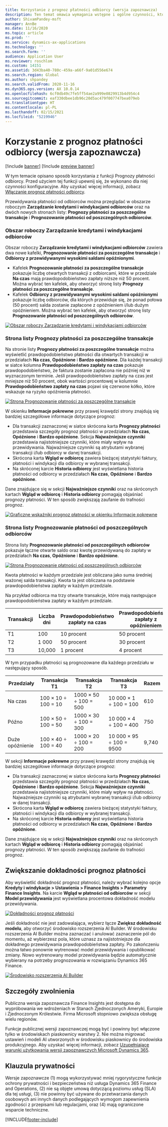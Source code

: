```yaml
---
title: Korzystanie z prognoz płatności odbiorcy (wersja zapoznawcza)
description: Ten temat omawia wymagania wstępne i ogólne czynności, które są niezbędne do korzystania z wersji próbnej modułu Szczegółowe dane finansowe.
author: ShivamPandey-msft
manager: AnnBe
ms.date: 11/16/2020
ms.topic: article
ms.prod: ''
ms.service: dynamics-ax-applications
ms.technology: ''
ms.search.form: ''
audience: Application User
ms.reviewer: roschlom
ms.custom: 14151
ms.assetid: 3d43ba40-780c-459a-a66f-9a01d556e674
ms.search.region: Global
ms.author: shpandey
ms.search.validFrom: 2020-11-16
ms.dyn365.ops.version: AX 10.0.14
ms.openlocfilehash: 6cf0db49c7fe5ff54ae2a999e0829913b4d954c4
ms.sourcegitcommit: eaf330dbee1db96c20d5ac479f007747bea079eb
ms.translationtype: HT
ms.contentlocale: pl-PL
ms.lasthandoff: 02/15/2021
ms.locfileid: "5219946"
---
```

# <a name="use-customer-payment-predictions-preview"></a>Korzystanie z prognoz płatności odbiorcy (wersja zapoznawcza)

[!include [banner](../includes/banner.md)]
[!include [preview banner](../includes/preview-banner.md)]

W tym temacie opisano sposób korzystania z funkcji Prognozy płatności odbiorcy. Przed użyciem tej funkcji upewnij się, że wykonano dla niej czynności konfiguracyjne. Aby uzyskać więcej informacji, zobacz [Włączanie prognoz płatności odbiorcy](enable-cust-paymnt-prediction.md).

Przewidywania płatności od odbiorców można przeglądać w obszarze roboczym **Zarządzanie kredytami i windykacjami odbiorców** oraz na dwóch nowych stronach listy: **Prognozy płatności za poszczególne transakcje** i **Prognozowanie płatności od poszczególnych odbiorców**.

### <a name="manage-customer-credit-and-collections-workspace"></a>Obszar roboczy Zarządzanie kredytami i windykacjami odbiorców

Obszar roboczy **Zarządzanie kredytami i windykacjami odbiorców** zawiera dwa nowe kafelki, **Prognozowanie płatności za poszczególne transakcje** i **Odbiorcy z przewidywanymi wysokimi saldami opóźnionymi**.

- Kafelek **Prognozowanie płatności za poszczególne transakcje** pokazuje liczbę otwartych transakcji z odbiorcami, które w przedziale **Na czas** mają prawdopodobieństwo zapłaty niższe niż 50 procent. Można wybrać ten kafelek, aby otworzyć stronę listy **Prognozy płatności za poszczególne transakcje**.
- Kafelek **Odbiorcy z przewidywanymi wysokimi saldami opóźnionymi** pokazuje liczbę odbiorców, dla których przewiduje się, że ponad połowa (50 procent) salda zostanie zapłacone z opóźnieniem i/lub dużym opóźnieniem. Można wybrać ten kafelek, aby otworzyć stronę listy **Prognozowanie płatności od poszczególnych odbiorców**.

[![Obszar roboczy Zarządzanie kredytami i windykacjami odbiorców](./media/manage-customer-credit-collections.png)](./media/manage-customer-credit-collections.png)

### <a name="payment-predictions-per-transaction-list-page"></a>Strona listy Prognozy płatności za poszczególne transakcje

Na stronie listy **Prognozy płatności za poszczególne transakcje** można wyświetlić prawdopodobieństwo płatności dla otwartych transakcji w przedziałach **Na czas**, **Opóźnione** i **Bardzo opóźnione**. Dla każdej transakcji w siatce kolumna **Prawdopodobieństwo zapłaty na czas** pokazuje prawdopodobieństwo, że faktura zostanie zapłacona nie później niż w wyznaczonym terminie. Jeśli prawdopodobieństwo zapłaty na czas jest mniejsze niż 50 procent, obok wartości procentowej w kolumnie **Prawdopodobieństwo zapłaty na czas** pojawi się czerwone kółko, które wskazuje na ryzyko opóźnienia płatności.

[![Strona Prognozowanie płatności za poszczególne transakcje](./media/payment-predictions-per-transaction.png)](./media/payment-predictions-per-transaction.png)

W okienku **Informacje pokrewne** przy prawej krawędzi strony znajdują się bardziej szczegółowe informacje dotyczące prognoz:

- Dla transakcji zaznaczonej w siatce skrócona karta **Prognozy płatności** przedstawia szczegóły prognoz płatności w przedziałach **Na czas**, **Opóźnione** i **Bardzo opóźnione**. Sekcja **Najważniejsze czynniki** przedstawia najistotniejsze czynniki, które miały wpływ na przewidywania. Najważniejsze czynniki są atrybutami wybranej transakcji i/lub odbiorcy w danej transakcji.
- Skrócona karta **Wgląd w odbiorcę** zawiera bieżącej statystyki faktury, płatności i windykacji dla odbiorcy w wybranej transakcji.
- Na skróconej karcie **Historia odbiorcy** jest wyświetlana historia płatności od odbiorcy w przedziałach **Na czas**, **Opóźnione** i **Bardzo opóźnione**.

Dane znajdujące się w sekcji **Najważniejsze czynniki** oraz na skróconych kartach **Wgląd w odbiorcę** i **Historia odbiorcy** pomagają objaśniać prognozy płatności. W ten sposób zwiększają zaufanie do trafności prognoz.

[![Graficzne wskaźniki prognoz płatności w okienku Informacje pokrewne](./media/payment-prediction-gauges.png)](./media/payment-prediction-gauges.png)

### <a name="payment-prediction-per-customer-list-page"></a>Strona listy Prognozowanie płatności od poszczególnych odbiorców

Strona listy **Prognozowanie płatności od poszczególnych odbiorców** pokazuje łączne otwarte saldo oraz kwotę przewidywaną do zapłaty w przedziałach **Na czas**, **Opóźnione** i **Bardzo opóźnione**.

[![Strona Prognozowanie płatności od poszczególnych odbiorców](./media/payment-predictions-per-transaction-02.png)](./media/payment-predictions-per-transaction-02.png)

Kwota płatności w każdym przedziale jest obliczana jako suma średniej ważonej salda transakcji. Kwota ta jest obliczana na podstawie prawdopodobieństwa zapłaty w każdym przedziale.

Na przykład odbiorca ma trzy otwarte transakcje, które mają następujące prawdopodobieństwa zapłaty w każdym przedziale.

| Transakcji | Liczba dni | Prawdopodobieństwo zapłaty na czas | Prawdopodobieństwo zapłaty z opóźnieniem | Prawdopodobieństwo zapłaty z dużym opóźnieniem |
|-------------|--------|-----------------------------|--------------------------|-------------------------------|
| T1          | 100    | 10 procent                  | 50 procent               | 40 procent                    |
| T2          | 1 000  | 50 procent                  | 30 procent               | 20 procent                    |
| T3          | 10,000 | 1 procent                   | 4 procent                | 95 procent                    |

W tym przypadku płatności są prognozowane dla każdego przedziału w następujący sposób.

| Przedziały   | Transakcja T1      | Transakcja T2         | Transakcja T3            | Razem |
|-----------|---------------------|------------------------|---------------------------|-------|
| Na czas   | 100 × 10 ÷ 100 = 10 | 1000 × 50 ÷ 100 = 500 | 10 000 × 1 ÷ 100 = 100    | 610   |
| Późno      | 100 × 50 ÷ 100 = 50 | 1000 × 30 ÷ 100 = 300 | 10 000 × 4 ÷ 100 = 400    | 750   |
| Duże opóźnienie | 100 × 40 ÷ 100 = 40 | 1000 × 20 ÷ 100 = 200 | 10 000 × 95 ÷ 100 = 9500 | 9,740 |

W sekcji **Informacje pokrewne** przy prawej krawędzi strony znajdują się bardziej szczegółowe informacje dotyczące prognoz:

- Dla transakcji zaznaczonej w siatce skrócona karta **Prognozy płatności** przedstawia szczegóły prognoz płatności w przedziałach **Na czas**, **Opóźnione** i **Bardzo opóźnione**. Sekcja **Najważniejsze czynniki** przedstawia najistotniejsze czynniki, które miały wpływ na płatności. Najważniejsze czynniki są atrybutami wybranej transakcji i/lub odbiorcy w danej transakcji.
- Skrócona karta **Wgląd w odbiorcę** zawiera bieżącej statystyki faktury, płatności i windykacji dla odbiorcy w wybranej transakcji.
- Na skróconej karcie **Historia odbiorcy** jest wyświetlana historia płatności od odbiorcy w przedziałach **Na czas**, **Opóźnione** i **Bardzo opóźnione**.

Dane znajdujące się w sekcji **Najważniejsze czynniki** oraz na skróconych kartach **Wgląd w odbiorcę** i **Historia odbiorcy** pomagają objaśniać prognozy płatności. W ten sposób zwiększają zaufanie do trafności prognoz.

## <a name="improving-the-accuracy-of-payment-predictions"></a>Zwiększanie dokładności prognoz płatności

Aby wyświetlić dokładność prognoz płatności, należy wybrać kolejno opcje **Kredyty i windykacje \> Ustawienia \> Finance Insights \> Parametry Finance Insights**. Na karcie **Wgląd w płatności od odbiorców** w sekcji **Model przewidywania** jest wyświetlana procentowa dokładność modelu przewidywania.

[![Dokładności prognoz płatności](./media/finance-insights-parameters-accuracy-2nd.png)](./media/finance-insights-parameters-accuracy-2nd.png)

Jeśli dokładność nie jest zadowalająca, wybierz łącze **Zwiększ dokładność modelu**, aby otworzyć środowisko rozszerzenia AI Builder. W środowisku rozszerzenia AI Builder można zaznaczać i anulować zaznaczenie pól do momentu, aż wybierzesz pola, które uznasz za najistotniejsze dla dokładnego przewidywania prawdopodobieństwa zapłaty. Po zakończeniu można łatwo ponownie wytrenować model przewidywania i opublikować zmiany. Nowo wytrenowany model przewidywania będzie automatycznie wybierany na potrzeby prognozowania w rozwiązaniu Dynamics 365 Finance.

[![Środowisko rozszerzenia AI Builder](./media/ai-builder.png)](./media/ai-builder.png)

## <a name="release-details"></a>Szczegóły zwolnienia

Publiczna wersja zapoznawcza Finance Insights jest dostępna do wypróbowania we wdrożeniach w Stanach Zjednoczonych Ameryki, Europie i Zjednoczonym Królestwie. Firma Microsoft stopniowo zwiększa obsługę wielu regionów.

Funkcje publicznej wersji zapoznawczej mogą być i powinny być włączone tylko w środowiskach piaskownicy warstwy 2. Nie można migrować ustawień i modeli AI utworzonych w środowisku piaskownicy do środowiska produkcyjnego. Aby uzyskać więcej informacji, zobacz [Uzupełniające warunki użytkowania wersji zapoznawczych Microsoft Dynamics 365](https://docs.microsoft.com/dynamics365/fin-ops-core/fin-ops/get-started/public-preview-terms).

## <a name="privacy-notice"></a>Klauzula prywatności

Wersje zapoznawcze (1) mogą wykorzystywać mniej rygorystyczne funkcje ochrony prywatności i bezpieczeństwa niż usługa Dynamics 365 Finance and Operations, (2) nie są objęte umową dotyczącą poziomu usług (SLA) dla tej usługi, (3) nie powinny być używane do przetwarzania danych osobowych ani innych danych podlegających wymogom zapewnienia zgodności z przepisami lub regulacjami, oraz (4) mają ograniczone wsparcie techniczne.


[!INCLUDE[footer-include](../../includes/footer-banner.md)]